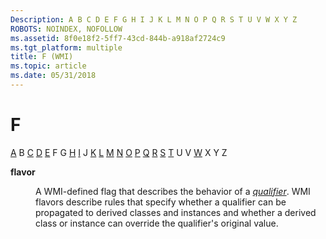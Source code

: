 ```yaml
---
Description: A B C D E F G H I J K L M N O P Q R S T U V W X Y Z
ROBOTS: NOINDEX, NOFOLLOW
ms.assetid: 8f0e18f2-5ff7-43cd-844b-a918af2724c9
ms.tgt_platform: multiple
title: F (WMI)
ms.topic: article
ms.date: 05/31/2018
---
```


# F

[A](gloss-a.md) B [C](gloss-c.md) [D](gloss-d.md) [E](gloss-e.md) F G [H](gloss-h.md) [I](gloss-i.md) J [K](gloss-k.md) [L](gloss-l.md) [M](gloss-m.md) [N](gloss-n.md) [O](gloss-o.md) [P](gloss-p.md) [Q](gloss-q.md) [R](gloss-r.md) [S](gloss-s.md) [T](gloss-t.md) U V [W](gloss-w.md) X Y Z

<dl> <dt>

<span id="wmi.gloss_flavor"></span><span id="WMI.GLOSS_FLAVOR"></span>**flavor**
</dt> <dd>

A WMI-defined flag that describes the behavior of a [*qualifier*](gloss-q.md). WMI flavors describe rules that specify whether a qualifier can be propagated to derived classes and instances and whether a derived class or instance can override the qualifier's original value.

</dd> </dl>

 

 



